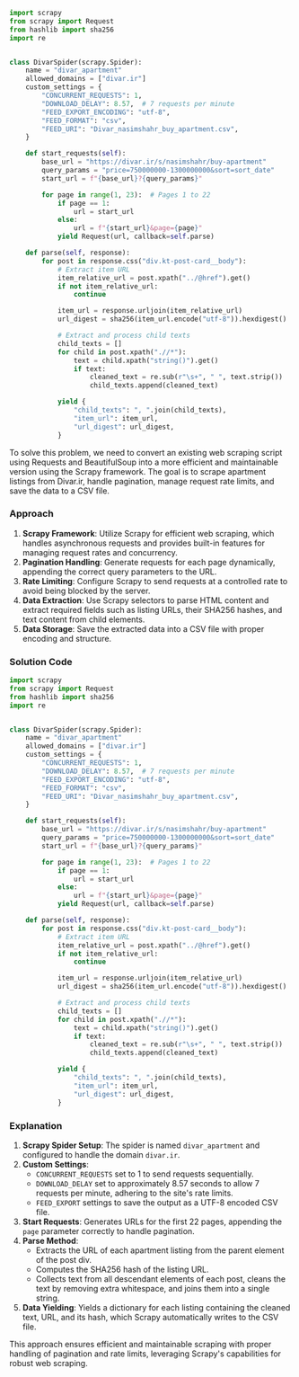 
```python
import scrapy
from scrapy import Request
from hashlib import sha256
import re


class DivarSpider(scrapy.Spider):
    name = "divar_apartment"
    allowed_domains = ["divar.ir"]
    custom_settings = {
        "CONCURRENT_REQUESTS": 1,
        "DOWNLOAD_DELAY": 8.57,  # 7 requests per minute
        "FEED_EXPORT_ENCODING": "utf-8",
        "FEED_FORMAT": "csv",
        "FEED_URI": "Divar_nasimshahr_buy_apartment.csv",
    }

    def start_requests(self):
        base_url = "https://divar.ir/s/nasimshahr/buy-apartment"
        query_params = "price=750000000-1300000000&sort=sort_date"
        start_url = f"{base_url}?{query_params}"

        for page in range(1, 23):  # Pages 1 to 22
            if page == 1:
                url = start_url
            else:
                url = f"{start_url}&page={page}"
            yield Request(url, callback=self.parse)

    def parse(self, response):
        for post in response.css("div.kt-post-card__body"):
            # Extract item URL
            item_relative_url = post.xpath("../@href").get()
            if not item_relative_url:
                continue

            item_url = response.urljoin(item_relative_url)
            url_digest = sha256(item_url.encode("utf-8")).hexdigest()

            # Extract and process child texts
            child_texts = []
            for child in post.xpath(".//*"):
                text = child.xpath("string()").get()
                if text:
                    cleaned_text = re.sub(r"\s+", " ", text.strip())
                    child_texts.append(cleaned_text)

            yield {
                "child_texts": ", ".join(child_texts),
                "item_url": item_url,
                "url_digest": url_digest,
            }

```



To solve this problem, we need to convert an existing web scraping script using Requests and BeautifulSoup into a more efficient and maintainable version using the Scrapy framework. The goal is to scrape apartment listings from Divar.ir, handle pagination, manage request rate limits, and save the data to a CSV file.

### Approach
1. **Scrapy Framework**: Utilize Scrapy for efficient web scraping, which handles asynchronous requests and provides built-in features for managing request rates and concurrency.
2. **Pagination Handling**: Generate requests for each page dynamically, appending the correct query parameters to the URL.
3. **Rate Limiting**: Configure Scrapy to send requests at a controlled rate to avoid being blocked by the server.
4. **Data Extraction**: Use Scrapy selectors to parse HTML content and extract required fields such as listing URLs, their SHA256 hashes, and text content from child elements.
5. **Data Storage**: Save the extracted data into a CSV file with proper encoding and structure.

### Solution Code
```python
import scrapy
from scrapy import Request
from hashlib import sha256
import re


class DivarSpider(scrapy.Spider):
    name = "divar_apartment"
    allowed_domains = ["divar.ir"]
    custom_settings = {
        "CONCURRENT_REQUESTS": 1,
        "DOWNLOAD_DELAY": 8.57,  # 7 requests per minute
        "FEED_EXPORT_ENCODING": "utf-8",
        "FEED_FORMAT": "csv",
        "FEED_URI": "Divar_nasimshahr_buy_apartment.csv",
    }

    def start_requests(self):
        base_url = "https://divar.ir/s/nasimshahr/buy-apartment"
        query_params = "price=750000000-1300000000&sort=sort_date"
        start_url = f"{base_url}?{query_params}"

        for page in range(1, 23):  # Pages 1 to 22
            if page == 1:
                url = start_url
            else:
                url = f"{start_url}&page={page}"
            yield Request(url, callback=self.parse)

    def parse(self, response):
        for post in response.css("div.kt-post-card__body"):
            # Extract item URL
            item_relative_url = post.xpath("../@href").get()
            if not item_relative_url:
                continue

            item_url = response.urljoin(item_relative_url)
            url_digest = sha256(item_url.encode("utf-8")).hexdigest()

            # Extract and process child texts
            child_texts = []
            for child in post.xpath(".//*"):
                text = child.xpath("string()").get()
                if text:
                    cleaned_text = re.sub(r"\s+", " ", text.strip())
                    child_texts.append(cleaned_text)

            yield {
                "child_texts": ", ".join(child_texts),
                "item_url": item_url,
                "url_digest": url_digest,
            }
```

### Explanation
1. **Scrapy Spider Setup**: The spider is named `divar_apartment` and configured to handle the domain `divar.ir`.
2. **Custom Settings**: 
   - `CONCURRENT_REQUESTS` set to 1 to send requests sequentially.
   - `DOWNLOAD_DELAY` set to approximately 8.57 seconds to allow 7 requests per minute, adhering to the site's rate limits.
   - `FEED_EXPORT` settings to save the output as a UTF-8 encoded CSV file.
3. **Start Requests**: Generates URLs for the first 22 pages, appending the `page` parameter correctly to handle pagination.
4. **Parse Method**: 
   - Extracts the URL of each apartment listing from the parent element of the post div.
   - Computes the SHA256 hash of the listing URL.
   - Collects text from all descendant elements of each post, cleans the text by removing extra whitespace, and joins them into a single string.
5. **Data Yielding**: Yields a dictionary for each listing containing the cleaned text, URL, and its hash, which Scrapy automatically writes to the CSV file.

This approach ensures efficient and maintainable scraping with proper handling of pagination and rate limits, leveraging Scrapy's capabilities for robust web scraping.
